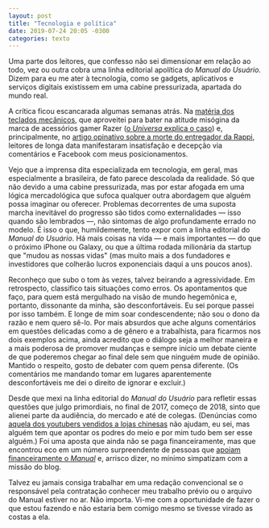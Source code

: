 ```yaml
---
layout: post
title: "Tecnologia e política"
date: 2019-07-24 20:05 -0300
categories: texto
---
```

Uma parte dos leitores, que confesso não sei dimensionar em relação ao todo, vez ou outra cobra uma linha editorial apolítica do _Manual do Usuário_. Dizem para eu me ater à tecnologia, como se gadgets, aplicativos e serviços digitais existissem em uma cabine pressurizada, apartada do mundo real.

A crítica ficou escancarada algumas semanas atrás. Na [matéria dos teclados mecânicos](https://manualdousuario.net/teclado-mecanico/), que aproveitei para bater na atitude misógina da marca de acessórios gamer Razer ([o _Universa_ explica o caso](https://universa.uol.com.br/noticias/redacao/2019/06/24/marca-e-criticada-apos-romper-contrato-com-influenciadora.htm)) e, principalmente, no [artigo opinativo sobre a morte do entregador da Rappi](https://manualdousuario.net/rappi-entregador-morreu/), leitores de longa data manifestaram insatisfação e decepção via comentários e Facebook com meus posicionamentos.

Vejo que a imprensa dita especializada em tecnologia, em geral, mas especialmente a brasileira, de fato parece descolada da realidade. Só que não devido a uma cabine pressurizada, mas por estar afogada em uma lógica mercadológica que sufoca qualquer outra abordagem que alguém possa imaginar ou oferecer. Problemas decorrentes de uma suposta marcha inevitável do progresso são tidos como externalidades — isso quando são lembrados —, não sintomas de algo profundamente errado no modelo. É isso o que, humildemente, tento expor com a linha editorial do _Manual do Usuário_. Há mais coisas na vida — e mais importantes — do que o próximo iPhone ou Galaxy, ou que a última rodada milionária da startup que "mudou as nossas vidas" (mas muito mais a dos fundadores e investidores que colherão lucros exponenciais daqui a uns poucos anos).

Reconheço que subo o tom às vezes, talvez beirando a agressividade. Em retrospecto, classifico tais situações como erros. Os apontamentos que faço, para quem está mergulhado na visão de mundo hegemônica e, portanto, dissonante da minha, são desconfortáveis. Eu sei porque passei por isso também. E longe de mim soar condescendente; não sou o dono da razão e nem quero sê-lo. Por mais absurdos que ache alguns comentários em questões delicadas como a de gênero e a trabalhista, para ficarmos nos dois exemplos acima, ainda acredito que o diálogo seja a melhor maneira e a mais poderosa de promover mudanças e sempre inicio um debate ciente de que poderemos chegar ao final dele sem que ninguém mude de opinião. Mantido o respeito, gosto de debater com quem pensa diferente. (Os comentários me mandando tomar em lugares aparentemente desconfortáveis me dei o direito de ignorar e excluir.)

Desde que mexi na linha editorial do _Manual do Usuário_ para refletir essas questões que julgo primordiais, no final de 2017, começo de 2018, sinto que alienei parte da audiência, do mercado e até de colegas. (Denúncias como [aquela dos youtubers vendidos a lojas chinesas](https://manualdousuario.net/celulares-chineses-youtube/) não ajudam, eu sei, mas alguém tem que apontar os podres do meio e por mim tudo bem ser esse alguém.) Foi uma aposta que ainda não se paga financeiramente, mas que encontrou eco em um número surpreendente de pessoas que [apoiam financeiramente o _Manual_](https://www.catarse.me/manualdousuario) e, arrisco dizer, no mínimo simpatizam com a missão do blog.

Talvez eu jamais consiga trabalhar em uma redação convencional se o responsável pela contratação conhecer meu trabalho prévio ou o arquivo do Manual estiver no ar. Não importa. Vi-me com a oportunidade de fazer o que estou fazendo e não estaria bem comigo mesmo se tivesse virado as costas a ela.